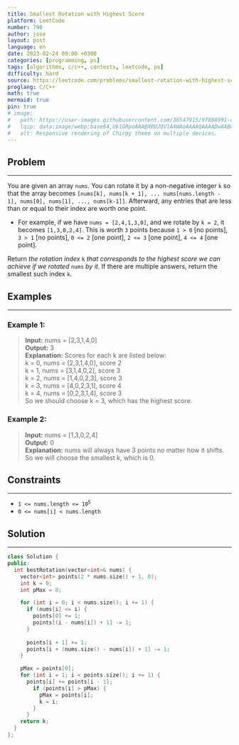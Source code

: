 ```yaml
---
title: Smallest Rotation with Highest Score
platform: LeetCode
number: 798
author: jose
layout: post
language: en
date: 2023-02-24 09:00 +0300
categories: [programming, ps]
tags: [algorithms, c/c++, contests, leetcode, ps]
difficulty: hard
source: https://leetcode.com/problems/smallest-rotation-with-highest-score/
proglang: C/C++
math: true
mermaid: true
pin: true
# image:
#   path: https://user-images.githubusercontent.com/36547915/97088991-45da5d00-1652-11eb-900f-80d106540f4f.png
#   lqip: data:image/webp;base64,UklGRpoAAABXRUJQVlA4WAoAAAAQAAAADwAABwAAQUxQSDIAAAARL0AmbZurmr57yyIiqE8oiG0bejIYEQTgqiDA9vqnsUSI6H+oAERp2HZ65qP/VIAWAFZQOCBCAAAA8AEAnQEqEAAIAAVAfCWkAALp8sF8rgRgAP7o9FDvMCkMde9PK7euH5M1m6VWoDXf2FkP3BqV0ZYbO6NA/VFIAAAA
#   alt: Responsive rendering of Chirpy theme on multiple devices.
---
```

## Problem
---
You are given an array `nums`. You can rotate it by a non-negative integer `k` so that the array becomes `[nums[k], nums[k + 1], ... nums[nums.length - 1], nums[0], nums[1], ..., nums[k-1]]`. Afterward, any entries that are less than or equal to their index are worth one point.  

- For example, if we have `nums = [2,4,1,3,0]`, and we rotate by `k = 2`, it becomes `[1,3,0,2,4]`. This is worth `3` points because `1 > 0` [no points], `3 > 1` [no points], `0 <= 2` [one point], `2 <= 3` [one point], `4 <= 4` [one point].  

Return *the rotation index* `k` *that corresponds to the highest score we can achieve if we rotated* `nums` *by it*. If there are multiple answers, return the smallest such index `k`.  

## Examples
---
### **Example 1:**  
>**Input:** nums = [2,3,1,4,0]  
>**Output:** 3  
>**Explanation:** Scores for each k are listed below:  
> k = 0,  nums = [2,3,1,4,0],    score 2  
> k = 1,  nums = [3,1,4,0,2],    score 3  
> k = 2,  nums = [1,4,0,2,3],    score 3  
> k = 3,  nums = [4,0,2,3,1],    score 4  
> k = 4,  nums = [0,2,3,1,4],    score 3  
> So we should choose k = 3, which has the highest score.  

### **Example 2:**  
>**Input:** nums = [1,3,0,2,4]  
>**Output:** 0  
>**Explanation:** nums will always have 3 points no matter how it shifts.  
> So we will choose the smallest k, which is 0.  

## Constraints
---
- <code>1 <= nums.length <= 10<sup>5</sup></code>
- `0 <= nums[i] < nums.length`

## Solution
---
```c++
class Solution {
public:
  int bestRotation(vector<int>& nums) {
    vector<int> points(2 * nums.size() + 1, 0);
    int k = 0;
    int pMax = 0;

    for (int i = 0; i < nums.size(); i += 1) {
      if (nums[i] <= i) {
        points[0] += 1;
        points[(i - nums[i]) + 1] -= 1;
      }
                
      points[i + 1] += 1;
      points[i + (nums.size() - nums[i]) + 1] -= 1;
    }

    pMax = points[0];
    for (int i = 1; i < points.size(); i += 1) {
      points[i] += points[i - 1];
        if (points[i] > pMax) {
          pMax = points[i];
          k = i;
        }
      }
    return k;
  }   
};
```
